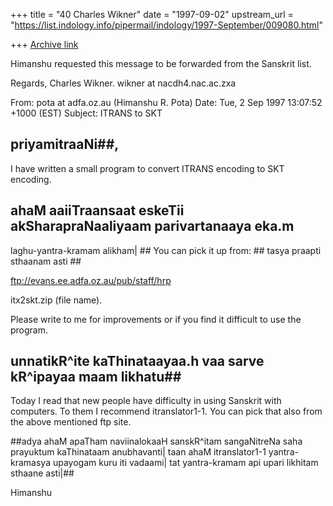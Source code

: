+++
title = "40 Charles Wikner"
date = "1997-09-02"
upstream_url = "https://list.indology.info/pipermail/indology/1997-September/009080.html"

+++
[Archive link](https://list.indology.info/pipermail/indology/1997-September/009080.html)


Himanshu requested this message to be forwarded from the Sanskrit list.

Regards,
Charles Wikner.
wikner at nacdh4.nac.ac.zxa


From: pota at adfa.oz.au (Himanshu R. Pota)
Date: Tue, 2 Sep 1997 13:07:52 +1000 (EST)
Subject: ITRANS to SKT

## priyamitraaNi##,
I have written a small program to convert ITRANS encoding to SKT encoding.
## ahaM aaiiTraansaat eskeTii akSharapraNaaliyaam parivartanaaya  eka.m
laghu-yantra-kramam alikham| ##
You can pick it up from: ## tasya praapti sthaanam asti ##

ftp://evans.ee.adfa.oz.au/pub/staff/hrp

itx2skt.zip (file name).

Please write to me for improvements or if you find it difficult to use the
program.
## unnatikR^ite kaThinataayaa.h vaa sarve kR^ipayaa maam likhatu##

Today I read that new people have difficulty in using Sanskrit with
computers. To them I recommend itranslator1-1. You can pick that also from
the above mentioned ftp site.

##adya ahaM apaTham naviinalokaaH sanskR^itam sangaNitreNa saha prayuktum
kaThinataam anubhavanti| taan ahaM itranslator1-1 yantra-kramasya upayogam
kuru iti vadaami| tat yantra-kramam api upari likhitam sthaane asti|##

Himanshu





